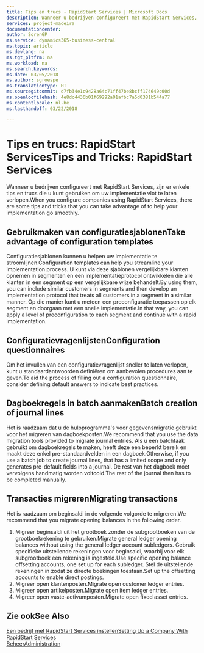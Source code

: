```yaml
---
title: Tips en trucs - RapidStart Services | Microsoft Docs
description: Wanneer u bedrijven configureert met RapidStart Services, zijn er enkele tips en trucs die u kunt gebruiken om uw implementatie vlot te laten verlopen.
services: project-madeira
documentationcenter: 
author: SorenGP
ms.service: dynamics365-business-central
ms.topic: article
ms.devlang: na
ms.tgt_pltfrm: na
ms.workload: na
ms.search.keywords: 
ms.date: 03/05/2018
ms.author: sgroespe
ms.translationtype: HT
ms.sourcegitcommit: d7fb34e1c9428a64c71ff47be8bcff174649c00d
ms.openlocfilehash: 4e8dc4436b01f69292a01afbc7a5d0381b544a77
ms.contentlocale: nl-be
ms.lasthandoff: 03/22/2018

---
```

# <a name="tips-and-tricks-rapidstart-services"></a><span data-ttu-id="3cdf1-103">Tips en trucs: RapidStart Services</span><span class="sxs-lookup"><span data-stu-id="3cdf1-103">Tips and Tricks: RapidStart Services</span></span>
<span data-ttu-id="3cdf1-104">Wanneer u bedrijven configureert met RapidStart Services, zijn er enkele tips en trucs die u kunt gebruiken om uw implementatie vlot te laten verlopen.</span><span class="sxs-lookup"><span data-stu-id="3cdf1-104">When you configure companies using RapidStart Services, there are some tips and tricks that you can take advantage of to help your implementation go smoothly.</span></span>  

## <a name="take-advantage-of-configuration-templates"></a><span data-ttu-id="3cdf1-105">Gebruikmaken van configuratiesjablonen</span><span class="sxs-lookup"><span data-stu-id="3cdf1-105">Take advantage of configuration templates</span></span>  
<span data-ttu-id="3cdf1-106">Configuratiesjablonen kunnen u helpen uw implementatie te stroomlijnen.</span><span class="sxs-lookup"><span data-stu-id="3cdf1-106">Configuration templates can help you streamline your implementation process.</span></span> <span data-ttu-id="3cdf1-107">U kunt via deze sjablonen vergelijkbare klanten opnemen in segmenten en een implementatieprotocol ontwikkelen die alle klanten in een segment op een vergelijkbare wijze behandelt.</span><span class="sxs-lookup"><span data-stu-id="3cdf1-107">By using them, you can include similar customers in segments and then develop an implementation protocol that treats all customers in a segment in a similar manner.</span></span> <span data-ttu-id="3cdf1-108">Op die manier kunt u meteen een preconfiguratie toepassen op elk segment en doorgaan met een snelle implementatie.</span><span class="sxs-lookup"><span data-stu-id="3cdf1-108">In that way, you can apply a level of preconfiguration to each segment and continue with a rapid implementation.</span></span>  

## <a name="configuration-questionnaires"></a><span data-ttu-id="3cdf1-109">Configuratievragenlijsten</span><span class="sxs-lookup"><span data-stu-id="3cdf1-109">Configuration questionnaires</span></span>  
<span data-ttu-id="3cdf1-110">Om het invullen van een configuratievragenlijst sneller te laten verlopen, kunt u standaardantwoorden definiëren om aanbevolen procedures aan te geven.</span><span class="sxs-lookup"><span data-stu-id="3cdf1-110">To aid the process of filling out a configuration questionnaire, consider defining default answers to indicate best practices.</span></span>  

## <a name="batch-creation-of-journal-lines"></a><span data-ttu-id="3cdf1-111">Dagboekregels in batch aanmaken</span><span class="sxs-lookup"><span data-stu-id="3cdf1-111">Batch creation of journal lines</span></span>  
<span data-ttu-id="3cdf1-112">Het is raadzaam dat u de hulpprogramma's voor gegevensmigratie gebruikt voor het migreren van dagboekposten.</span><span class="sxs-lookup"><span data-stu-id="3cdf1-112">We recommend that you use the data migration tools provided to migrate journal entries.</span></span> <span data-ttu-id="3cdf1-113">Als u een batchtaak gebruikt om dagboekregels te maken, heeft deze een beperkt bereik en maakt deze enkel pre-standaardvelden in een dagboek.</span><span class="sxs-lookup"><span data-stu-id="3cdf1-113">Otherwise, if you use a batch job to create journal lines, that has a limited scope and only generates pre-default fields into a journal.</span></span> <span data-ttu-id="3cdf1-114">De rest van het dagboek moet vervolgens handmatig worden voltooid.</span><span class="sxs-lookup"><span data-stu-id="3cdf1-114">The rest of the journal then has to be completed manually.</span></span>  

## <a name="migrating-transactions"></a><span data-ttu-id="3cdf1-115">Transacties migreren</span><span class="sxs-lookup"><span data-stu-id="3cdf1-115">Migrating transactions</span></span>  
<span data-ttu-id="3cdf1-116">Het is raadzaam om beginsaldi in de volgende volgorde te migreren.</span><span class="sxs-lookup"><span data-stu-id="3cdf1-116">We recommend that you migrate opening balances in the following order.</span></span>  

1.  <span data-ttu-id="3cdf1-117">Migreer beginsaldi uit het grootboek zonder de subgrootboeken van de grootboekrekening te gebruiken.</span><span class="sxs-lookup"><span data-stu-id="3cdf1-117">Migrate general ledger opening balances without using the general ledger account subledgers.</span></span> <span data-ttu-id="3cdf1-118">Gebruik specifieke uitstellende rekeningen voor beginsaldi, waarbij voor elk subgrootboek een rekening is ingesteld.</span><span class="sxs-lookup"><span data-stu-id="3cdf1-118">Use specific opening balance offsetting accounts, one set up for each subledger.</span></span> <span data-ttu-id="3cdf1-119">Stel de uitstellende rekeningen in zodat ze directe boekingen toestaan.</span><span class="sxs-lookup"><span data-stu-id="3cdf1-119">Set up the offsetting accounts to enable direct postings.</span></span>  
2.  <span data-ttu-id="3cdf1-120">Migreer open klantenposten.</span><span class="sxs-lookup"><span data-stu-id="3cdf1-120">Migrate open customer ledger entries.</span></span>  
3.  <span data-ttu-id="3cdf1-121">Migreer open artikelposten.</span><span class="sxs-lookup"><span data-stu-id="3cdf1-121">Migrate open item ledger entries.</span></span>  
4.  <span data-ttu-id="3cdf1-122">Migreer open vaste-activumposten.</span><span class="sxs-lookup"><span data-stu-id="3cdf1-122">Migrate open fixed asset entries.</span></span>  

## <a name="see-also"></a><span data-ttu-id="3cdf1-123">Zie ook</span><span class="sxs-lookup"><span data-stu-id="3cdf1-123">See Also</span></span>  
[<span data-ttu-id="3cdf1-124">Een bedrijf met RapidStart Services instellen</span><span class="sxs-lookup"><span data-stu-id="3cdf1-124">Setting Up a Company With RapidStart Services</span></span>](admin-set-up-a-company-with-rapidstart.md)  
[<span data-ttu-id="3cdf1-125">Beheer</span><span class="sxs-lookup"><span data-stu-id="3cdf1-125">Administration</span></span>](admin-setup-and-administration.md)

